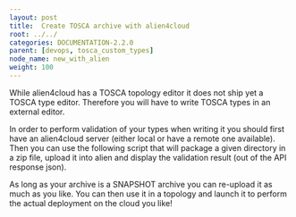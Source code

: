 ```yaml
---
layout: post
title:  Create TOSCA archive with alien4cloud
root: ../../
categories: DOCUMENTATION-2.2.0
parent: [devops, tosca_custom_types]
node_name: new_with_alien
weight: 100
---
```


While alien4cloud has a TOSCA topology editor it does not ship yet a TOSCA type editor. Therefore you will have to write TOSCA types in an external editor.

In order to perform validation of your types when writing it you should first have an alien4cloud server (either local or have a remote one available). Then you can use the following script that will package a given directory in a zip file, upload it into alien and display the validation result (out of the API response json).

<div data-gist="https://gist.github.com/lucboutier/b6536c4fe633c0d295df6b7fa995a1aa.js"></div>

As long as your archive is a SNAPSHOT archive you can re-upload it as much as you like. You can then use it in a topology and launch it to perform the actual deployment on the cloud you like!
